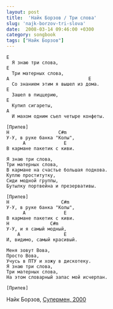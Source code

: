```yaml
---
layout: post
title:  'Найк Борзов / Три слова'
slug: 'najk-borzov-tri-slova'
date:  2008-03-14 09:46:00 +0300
category: songbook
tags: ["Найк Борзов"]
---
```


	E
	  Я знаю три слова,
	E
	  Три матерных слова,
	A                             E
	  Со знанием этим я вышел из дома.
	E
	  Зашел в пиццерию,
	E
	  Купил сигареты,
	A
	  И махом одним съел четыре конфеты.

	[Припев]
	H                  C#m
	У-У, в руке банка "Колы",
		  A              E
	В кармане пакетик с киви.

	Я знаю три слова,
	Три матерных слова,
	В кармане на счастье большая подкова.
	Куплю проститутку,
	Сиди модной группы,
	Бутылку портвейна и презервативы.

	[Припев]
	H                   C#m
	У-У, в руке банка "Колы",
		  A              E
	В кармане пакетик с киви.
	H               C#m
	У-У, и я самый модный,
		A                E
	И, видимо, самый красивый.

	Меня зовут Вова,
	Просто Вова,
	Учусь в ПТУ и хожу в дискотеку.
	Я знаю три слова,
	Три матерных слова,
	На этом словарный запас мой исчерпан.

	[Припев]

Найк Борзов, [Супермен, 2000](http://www.zvuki.ru/M/P/3633)

